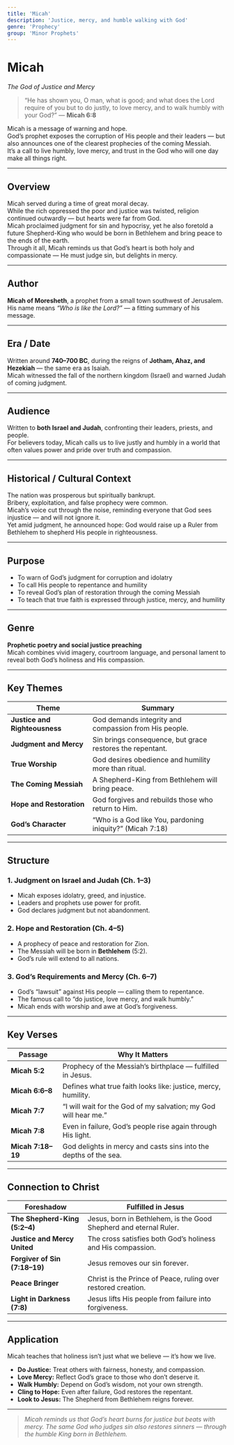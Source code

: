```yaml
---
title: 'Micah'
description: 'Justice, mercy, and humble walking with God'
genre: 'Prophecy'
group: 'Minor Prophets'
---
```


# Micah  
*The God of Justice and Mercy*

> “He has shown you, O man, what is good; and what does the Lord require of you but to do justly, to love mercy, and to walk humbly with your God?” — **Micah 6:8**

Micah is a message of warning and hope.  
God’s prophet exposes the corruption of His people and their leaders — but also announces one of the clearest prophecies of the coming Messiah.  
It’s a call to live humbly, love mercy, and trust in the God who will one day make all things right.

---

## Overview  
Micah served during a time of great moral decay.  
While the rich oppressed the poor and justice was twisted, religion continued outwardly — but hearts were far from God.  
Micah proclaimed judgment for sin and hypocrisy, yet he also foretold a future Shepherd-King who would be born in Bethlehem and bring peace to the ends of the earth.  
Through it all, Micah reminds us that God’s heart is both holy and compassionate — He must judge sin, but delights in mercy.

---

## Author  
**Micah of Moresheth**, a prophet from a small town southwest of Jerusalem.  
His name means *“Who is like the Lord?”* — a fitting summary of his message.

---

## Era / Date  
Written around **740–700 BC**, during the reigns of **Jotham, Ahaz, and Hezekiah** — the same era as Isaiah.  
Micah witnessed the fall of the northern kingdom (Israel) and warned Judah of coming judgment.

---

## Audience  
Written to **both Israel and Judah**, confronting their leaders, priests, and people.  
For believers today, Micah calls us to live justly and humbly in a world that often values power and pride over truth and compassion.

---

## Historical / Cultural Context  
The nation was prosperous but spiritually bankrupt.  
Bribery, exploitation, and false prophecy were common.  
Micah’s voice cut through the noise, reminding everyone that God sees injustice — and will not ignore it.  
Yet amid judgment, he announced hope: God would raise up a Ruler from Bethlehem to shepherd His people in righteousness.

---

## Purpose  
- To warn of God’s judgment for corruption and idolatry  
- To call His people to repentance and humility  
- To reveal God’s plan of restoration through the coming Messiah  
- To teach that true faith is expressed through justice, mercy, and humility  

---

## Genre  
**Prophetic poetry and social justice preaching**  
Micah combines vivid imagery, courtroom language, and personal lament to reveal both God’s holiness and His compassion.

---

## Key Themes  

| Theme | Summary |
|-------|----------|
| **Justice and Righteousness** | God demands integrity and compassion from His people. |
| **Judgment and Mercy** | Sin brings consequence, but grace restores the repentant. |
| **True Worship** | God desires obedience and humility more than ritual. |
| **The Coming Messiah** | A Shepherd-King from Bethlehem will bring peace. |
| **Hope and Restoration** | God forgives and rebuilds those who return to Him. |
| **God’s Character** | “Who is a God like You, pardoning iniquity?” (Micah 7:18) |

---

## Structure  

### 1. Judgment on Israel and Judah (Ch. 1–3)
- Micah exposes idolatry, greed, and injustice.  
- Leaders and prophets use power for profit.  
- God declares judgment but not abandonment.  

### 2. Hope and Restoration (Ch. 4–5)
- A prophecy of peace and restoration for Zion.  
- The Messiah will be born in **Bethlehem** (5:2).  
- God’s rule will extend to all nations.  

### 3. God’s Requirements and Mercy (Ch. 6–7)
- God’s “lawsuit” against His people — calling them to repentance.  
- The famous call to “do justice, love mercy, and walk humbly.”  
- Micah ends with worship and awe at God’s forgiveness.  

---

## Key Verses  

| Passage | Why It Matters |
|----------|----------------|
| **Micah 5:2** | Prophecy of the Messiah’s birthplace — fulfilled in Jesus. |
| **Micah 6:6–8** | Defines what true faith looks like: justice, mercy, humility. |
| **Micah 7:7** | “I will wait for the God of my salvation; my God will hear me.” |
| **Micah 7:8** | Even in failure, God’s people rise again through His light. |
| **Micah 7:18–19** | God delights in mercy and casts sins into the depths of the sea. |

---

## Connection to Christ  

| Foreshadow | Fulfilled in Jesus |
|-------------|-------------------|
| **The Shepherd-King (5:2–4)** | Jesus, born in Bethlehem, is the Good Shepherd and eternal Ruler. |
| **Justice and Mercy United** | The cross satisfies both God’s holiness and His compassion. |
| **Forgiver of Sin (7:18–19)** | Jesus removes our sin forever. |
| **Peace Bringer** | Christ is the Prince of Peace, ruling over restored creation. |
| **Light in Darkness (7:8)** | Jesus lifts His people from failure into forgiveness. |

---

## Application  
Micah teaches that holiness isn’t just what we believe — it’s how we live.  
- **Do Justice:** Treat others with fairness, honesty, and compassion.  
- **Love Mercy:** Reflect God’s grace to those who don’t deserve it.  
- **Walk Humbly:** Depend on God’s wisdom, not your own strength.  
- **Cling to Hope:** Even after failure, God restores the repentant.  
- **Look to Jesus:** The Shepherd from Bethlehem reigns forever.  

---

> *Micah reminds us that God’s heart burns for justice but beats with mercy. The same God who judges sin also restores sinners — through the humble King born in Bethlehem.*
